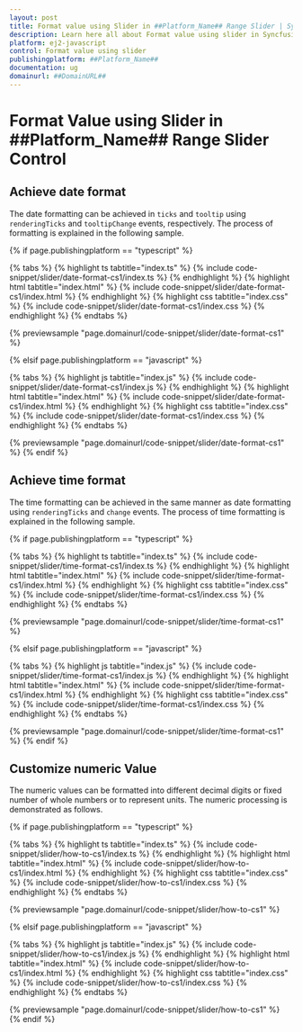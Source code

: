 ```yaml
---
layout: post
title: Format value using Slider in ##Platform_Name## Range Slider | Syncfusion
description: Learn here all about Format value using slider in Syncfusion ##Platform_Name## Range slider control of Syncfusion Essential JS 2 and more.
platform: ej2-javascript
control: Format value using slider 
publishingplatform: ##Platform_Name##
documentation: ug
domainurl: ##DomainURL##
---
```


# Format Value using Slider in ##Platform_Name## Range Slider Control

## Achieve date format

The date formatting can be achieved in `ticks` and `tooltip` using `renderingTicks` and `tooltipChange` events, respectively. The process of formatting is explained in the following sample.

{% if page.publishingplatform == "typescript" %}

 {% tabs %}
{% highlight ts tabtitle="index.ts" %}
{% include code-snippet/slider/date-format-cs1/index.ts %}
{% endhighlight %}
{% highlight html tabtitle="index.html" %}
{% include code-snippet/slider/date-format-cs1/index.html %}
{% endhighlight %}
{% highlight css tabtitle="index.css" %}
{% include code-snippet/slider/date-format-cs1/index.css %}
{% endhighlight %}
{% endtabs %}
        
{% previewsample "page.domainurl/code-snippet/slider/date-format-cs1" %}

{% elsif page.publishingplatform == "javascript" %}

{% tabs %}
{% highlight js tabtitle="index.js" %}
{% include code-snippet/slider/date-format-cs1/index.js %}
{% endhighlight %}
{% highlight html tabtitle="index.html" %}
{% include code-snippet/slider/date-format-cs1/index.html %}
{% endhighlight %}
{% highlight css tabtitle="index.css" %}
{% include code-snippet/slider/date-format-cs1/index.css %}
{% endhighlight %}
{% endtabs %}

{% previewsample "page.domainurl/code-snippet/slider/date-format-cs1" %}
{% endif %}

## Achieve time format

The time formatting can be achieved in the same manner as date formatting using `renderingTicks` and `change` events. The process of time formatting is explained in the following sample.

{% if page.publishingplatform == "typescript" %}

 {% tabs %}
{% highlight ts tabtitle="index.ts" %}
{% include code-snippet/slider/time-format-cs1/index.ts %}
{% endhighlight %}
{% highlight html tabtitle="index.html" %}
{% include code-snippet/slider/time-format-cs1/index.html %}
{% endhighlight %}
{% highlight css tabtitle="index.css" %}
{% include code-snippet/slider/time-format-cs1/index.css %}
{% endhighlight %}
{% endtabs %}
        
{% previewsample "page.domainurl/code-snippet/slider/time-format-cs1" %}

{% elsif page.publishingplatform == "javascript" %}

{% tabs %}
{% highlight js tabtitle="index.js" %}
{% include code-snippet/slider/time-format-cs1/index.js %}
{% endhighlight %}
{% highlight html tabtitle="index.html" %}
{% include code-snippet/slider/time-format-cs1/index.html %}
{% endhighlight %}
{% highlight css tabtitle="index.css" %}
{% include code-snippet/slider/time-format-cs1/index.css %}
{% endhighlight %}
{% endtabs %}

{% previewsample "page.domainurl/code-snippet/slider/time-format-cs1" %}
{% endif %}

## Customize numeric Value

The numeric values can be formatted into different decimal digits or fixed number of whole numbers or to represent units. The numeric processing is demonstrated as follows.

{% if page.publishingplatform == "typescript" %}

 {% tabs %}
{% highlight ts tabtitle="index.ts" %}
{% include code-snippet/slider/how-to-cs1/index.ts %}
{% endhighlight %}
{% highlight html tabtitle="index.html" %}
{% include code-snippet/slider/how-to-cs1/index.html %}
{% endhighlight %}
{% highlight css tabtitle="index.css" %}
{% include code-snippet/slider/how-to-cs1/index.css %}
{% endhighlight %}
{% endtabs %}
        
{% previewsample "page.domainurl/code-snippet/slider/how-to-cs1" %}

{% elsif page.publishingplatform == "javascript" %}

{% tabs %}
{% highlight js tabtitle="index.js" %}
{% include code-snippet/slider/how-to-cs1/index.js %}
{% endhighlight %}
{% highlight html tabtitle="index.html" %}
{% include code-snippet/slider/how-to-cs1/index.html %}
{% endhighlight %}
{% highlight css tabtitle="index.css" %}
{% include code-snippet/slider/how-to-cs1/index.css %}
{% endhighlight %}
{% endtabs %}

{% previewsample "page.domainurl/code-snippet/slider/how-to-cs1" %}
{% endif %}